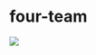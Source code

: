 # four-team

<img src="https://user-images.githubusercontent.com/88864456/133198194-065f6080-11a2-4f27-a499-8211c1f62a06.png"/> 
